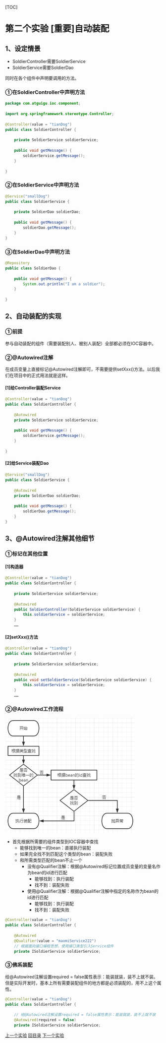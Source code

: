 [TOC]

# 第二个实验 [重要]自动装配

## 1、设定情景

- SoldierController需要SoldierService
- SoldierService需要SoldierDao

同时在各个组件中声明要调用的方法。



### ①在SoldierController中声明方法

```java
package com.atguigu.ioc.component;

import org.springframework.stereotype.Controller;

@Controller(value = "tianDog")
public class SoldierController {

    private SoldierService soldierService;

    public void getMessage() {
        soldierService.getMessage();
    }

}
```



### ②在SoldierService中声明方法

```java
@Service("smallDog")
public class SoldierService {

    private SoldierDao soldierDao;

    public void getMessage() {
        soldierDao.getMessage();
    }
}
```



### ③在SoldierDao中声明方法

```java
@Repository
public class SoldierDao {

    public void getMessage() {
        System.out.println("I am a soldier");
    }

}
```



## 2、自动装配的实现

### ①前提

参与自动装配的组件（需要装配别人、被别人装配）全部都必须在IOC容器中。



### ②@Autowired注解

在成员变量上直接标记@Autowired注解即可，不需要提供setXxx()方法。以后我们在项目中的正式用法就是这样。

#### [1]给Controller装配Service

```java
@Controller(value = "tianDog")
public class SoldierController {
    
    @Autowired
    private SoldierService soldierService;
    
    public void getMessage() {
        soldierService.getMessage();
    }
    
}
```



#### [2]给Service装配Dao

```java
@Service("smallDog")
public class SoldierService {
    
    @Autowired
    private SoldierDao soldierDao;
    
    public void getMessage() {
        soldierDao.getMessage();
    }
}
```



## 3、@Autowired注解其他细节

### ①标记在其他位置

#### [1]构造器

```java
@Controller(value = "tianDog")
public class SoldierController {
    
    private SoldierService soldierService;
    
    @Autowired
    public SoldierController(SoldierService soldierService) {
        this.soldierService = soldierService;
    }
    ……
```



#### [2]setXxx()方法

```java
@Controller(value = "tianDog")
public class SoldierController {

    private SoldierService soldierService;

    @Autowired
    public void setSoldierService(SoldierService soldierService) {
        this.soldierService = soldierService;
    }
    ……
```



### ②@Autowired工作流程

![images](../images/img018.png)

- 首先根据所需要的组件类型到IOC容器中查找
  - 能够找到唯一的bean：直接执行装配
  - 如果完全找不到匹配这个类型的bean：装配失败
  - 和所需类型匹配的bean不止一个
    - 没有@Qualifier注解：根据@Autowired标记位置成员变量的变量名作为bean的id进行匹配
      - 能够找到：执行装配
      - 找不到：装配失败
    - 使用@Qualifier注解：根据@Qualifier注解中指定的名称作为bean的id进行匹配
      - 能够找到：执行装配
      - 找不到：装配失败



```java
@Controller(value = "tianDog")
public class SoldierController {
    
    @Autowired
    @Qualifier(value = "maomiService222")
    // 根据面向接口编程思想，使用接口类型引入Service组件
    private ISoldierService soldierService;
```





### ③佛系装配

给@Autowired注解设置required = false属性表示：能装就装，装不上就不装。但是实际开发时，基本上所有需要装配组件的地方都是必须装配的，用不上这个属性。

```java
@Controller(value = "tianDog")
public class SoldierController {

    // 给@Autowired注解设置required = false属性表示：能装就装，装不上就不装
    @Autowired(required = false)
    private ISoldierService soldierService;
```



[上一个实验](experiment01.html) [回目录](../verse04.html) [下一个实验](experiment03.html)
